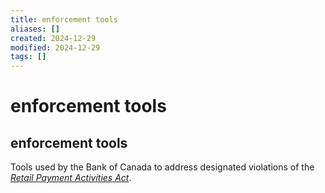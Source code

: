 ```yaml
---
title: enforcement tools
aliases: []
created: 2024-12-29
modified: 2024-12-29
tags: []
---
```

# enforcement tools
## enforcement tools

Tools used by the Bank of Canada to address designated violations of the _[Retail Payment Activities Act](https://laws-lois.justice.gc.ca/eng/acts/r-7.36/FullText.html)_.
